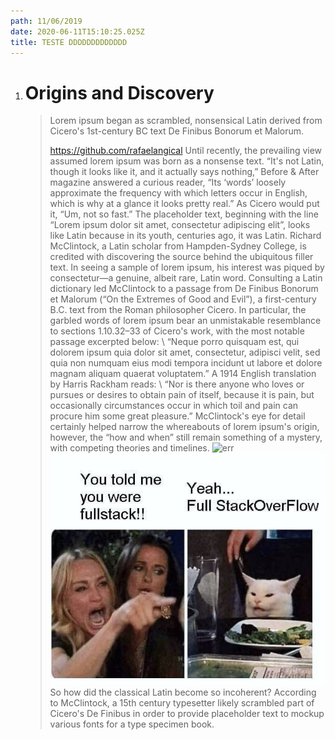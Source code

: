 ```yaml
---
path: 11/06/2019
date: 2020-06-11T15:10:25.025Z
title: TESTE DDDDDDDDDDDDD
---
```

1. # Origins and Discovery
   > Lorem ipsum began as scrambled, nonsensical Latin derived from Cicero's 1st-century BC text De Finibus Bonorum et Malorum.
   >
   > <https://github.com/rafaelangical>
   Until recently, the prevailing view assumed lorem ipsum was born as a nonsense text. “It's not Latin, though it looks like it, and it actually says nothing,” Before & After magazine answered a curious reader, “Its ‘words’ loosely approximate the frequency with which letters occur in English, which is why at a glance it looks pretty real.”
   As Cicero would put it, “Um, not so fast.”
   The placeholder text, beginning with the line “Lorem ipsum dolor sit amet, consectetur adipiscing elit”, looks like Latin because in its youth, centuries ago, it was Latin.
   Richard McClintock, a Latin scholar from Hampden-Sydney College, is credited with discovering the source behind the ubiquitous filler text. In seeing a sample of lorem ipsum, his interest was piqued by consectetur—a genuine, albeit rare, Latin word. Consulting a Latin dictionary led McClintock to a passage from De Finibus Bonorum et Malorum (“On the Extremes of Good and Evil”), a first-century B.C. text from the Roman philosopher Cicero.
   In particular, the garbled words of lorem ipsum bear an unmistakable resemblance to sections 1.10.32–33 of Cicero's work, with the most notable passage excerpted below:
   \    “Neque porro quisquam est, qui dolorem ipsum quia dolor sit amet, consectetur, adipisci velit, sed quia non numquam eius modi tempora incidunt ut labore et dolore magnam aliquam quaerat voluptatem.”
   A 1914 English translation by Harris Rackham reads:
   \    “Nor is there anyone who loves or pursues or desires to obtain pain of itself, because it is pain, but occasionally circumstances occur in which toil and pain can procure him some great pleasure.”
   McClintock's eye for detail certainly helped narrow the whereabouts of lorem ipsum's origin, however, the “how and when” still remain something of a mystery, with competing theories and timelines.
   ![err](/assets/fullstack.jpeg "image")
   ![err](./../assets/fullstack.jpeg "image") 
   So how did the classical Latin become so incoherent? According to McClintock, a 15th century typesetter likely scrambled part of Cicero's De Finibus in order to provide placeholder text to mockup various fonts for a type specimen book.

